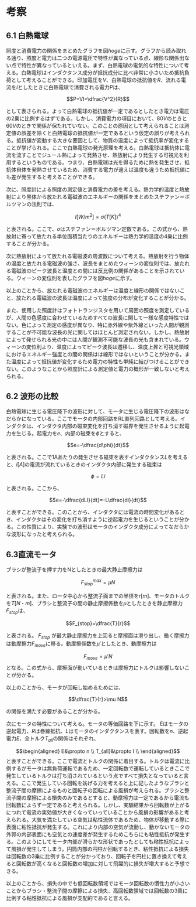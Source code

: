 # 考察
## 6.1 白熱電球
照度と消費電力の関係をまとめたグラフを図$hoge$に示す。グラフから読み取れる通り、照度と電力は二つの電源電圧で特性が異なっている点、線形な関係出ない点で特性が異なっているといえる。まず、白熱電球の電気的な特性について考える。白熱電球はインダクタンス成分が抵抗成分に比べ非常に小さいため抵抗負荷として考えることができる。印加電圧を$V$、白熱電球の抵抗値を$R$、流れる電流を$I$としたときに白熱電球で消費される電力$P$は、

$$P=VI=\dfrac{V^2}{R}$$

として表さられる。よって白熱電球の抵抗値が一定であるとしたとき電力は電圧の2乗に比例するはずである。しかし、消費電力の項目において、$80V$のときと$60V$のときで関係が保たれていない。このことの原因として考えられることは測定値の誤差を除くと白熱電球の抵抗値が一定であるという仮定の誤りが考えられる。抵抗値が変動する大きな要因として、物質の温度によって抵抗率が変化することが挙げられる。ここで白熱電球の発光原理を考える。白熱電球は抵抗体に電流を流すことでジュール熱によって発熱させ、熱放射により発生する可視光を利用するというものである。つまり、白熱電球は光を得るために熱を発生させ、抵抗体自体を発熱させているため、消費する電力が違えば温度も違うため抵抗値にも差が発生すると考えることができる。

次に、照度計による照度の測定値と消費電力の差を考える。熱力学的温度と熱放射により黒体から放たれる電磁波のエネルギーの関係をまとめたステファン＝ボルツマンの法則では、

$$I[W/m^2]=σ(T[K])^4$$

と表される。ここで、$σ$はステファン＝ボルツマン定数である。この式から、熱放射に寄って放たれる単位面積当たりのエネルギーは熱力学的温度の4乗に比例することが分かる。

次に熱放射によって放たれる電磁波の周波数について考える。熱放射を行う物体の温度と放たれる電磁波の強さ、波長をまとめたウィーンの変位則では、放たれる電磁波のピーク波長と温度との間には反比例の関係があることを示されている。ウィーンの変位則を表したグラフを図$hoge$に示す。

以上のことから、放たれる電磁波のエネルギーは温度と線形の関係ではないこと、放たれる電磁波の波長は温度によって強度の分布が変化することが分かる。

また、使用した照度計はフォトトランジスタを用いて周囲の照度を測定しているが、人間の色感度に合わせているためすべての波長に関して一様な感度特性ではない。色によって測定の感度が異なり、特に赤外線や紫外線といった人間が観測することが不可能な波長の光に関してはほとんど測定されない。しかし、熱放射によって発せられる光の中には人間が観測不可能な波長の光も含まれている。ウィーンの変位則より、温度によってピーク波長は遷移し、温度上昇と可視光領域におけるエネルギー強度との間の関係はは線形ではないということが分かる。また温度によって抵抗値が変化するため電力の特性も単純に結びつけることができない。このようなことから照度計による測定値と電力の概形が一致しないと考えられる。

## 6.2 波形の比較
白熱電球に生じる電圧降下の波形に対して、モータに生じる電圧降下の波形はなだらかになっている。ここでモータの内部回路をRL直列回路として考える。インダクタは、インダクタ内部の磁束変化を打ち消す磁界を発生させるように起電力を生じる。起電力を$e$、内部の磁束を$\phi$とすると、

$$e=-\dfrac{d\phi}{dt}$$

と表される。ここで1Aあたりの発生させる磁束を表すインダクタンス$L$を考えると、$i[A]$の電流が流れているときのインダクタ内部に発生する磁束は

$$\phi=Li$$

と表される。ここから、

$$e=-\dfrac{dLI}{dt}=-L\dfrac{di}{dt}$$

と表すことができる。このことから、インダクタには電流の時間変化があるとき、インダクタはその変化を打ち消すように逆起電力を生じるということが分かる。この性質により、実験での波形はモータのインダクタ成分によってなだらかな波形になったと考えられる。


## 6.3直流モータ
ブラシが整流子を押す力をNとしたときの最大静止摩擦力は

$$F_{stop}^{max}=\mu N$$

と表される。また、ロータ中心から整流子面までの半径を$r[m]$、モータのトルクを$T[N・m]$、ブラシと整流子の間の静止摩擦係数を$\mu$としたときを静止摩擦力$F_{stop}$は、

$$F_{stop}=\dfrac{T}{r}$$

と表される。 $F_{stop}$ が最大静止摩擦力を上回ると摩擦面は滑り出し、働く摩擦力は動摩擦力$F_{move}$に移る。動摩擦係数を$\mu'$としたとき、動摩擦力は

$$F_{move}=\mu'N$$
となる。この式から、摩擦面が動いているときは摩擦力にトルクは影響しないことが分かる。

以上のことから、モータが回転し始めるためには、

$$\dfrac{T}{r}>\mu N$$

の関係を満たす必要があることが分かる。

次にモータの特性について考える。モータの等価回路を下に示す。
Eはモータの逆起電力、$R$は巻線抵抗、$L$はモータのインダクタンスを表す。回転数を$n$、逆起電力$E$、全トルク$T_{all}$の関係はそれぞれ、

$$\begin{aligned}
E&\propto n \\
T_{all}&\propto I \\
\end{aligned}$$
と表すことができる。ここで電流とトルクの関係に着目する。トルクは電流に比例するがモータは無負荷運転であるため、一定回転数で運転しているときここで発生しているトルクは打ち消されているという点ですべて損失となっていると言える。ここで発生している回転を妨げる力を考えると上に記したようなブラシと整流子間の摩擦によるものと回転子の回転による風損が考えられる。ブラシと整流子間の摩擦による損失のみであるとすると、動摩擦力は一定であるから電流も回転数によらず一定であると考えられる。しかし、実験結果から回転数が上がるにつれて電流の実効値が大きくなっていっていることから風損の影響があると考えられる。大気を満たしている空気は粘性流体であるため、物体が移動する際に表面に粘性抵抗が発生する。これにより内部の空気が流動し、動かないモータの外郭の内部表面にも空気との速度差が発生するためこちらにも粘性抵抗が発生する。このようにしてモータ内部が滑らかな形状であったとしても粘性抵抗によって風損が発生してしまう。円筒内部の円柱か回転するとき、粘性抵抗による損失は回転数の3乗に比例することが分かっており、回転子を円柱に置き換えて考えると回転数が高くなると回転数の増加に対して飛躍的に損失が増大すると予想できる。

以上のことから、損失の中でも低回転数領域ではモータ回転数の慣性力が小さいことからブラシ・整流子間の摩擦による損失、高回転数領域では回転数の3乗に比例する粘性抵抗による風損が支配的であると言える。